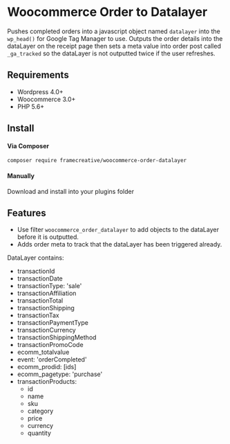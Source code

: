 # Woocommerce Order to Datalayer

Pushes completed orders into a javascript object named `datalayer` into the `wp_head()` for Google Tag Manager to use.
Outputs the order details into the dataLayer on the receipt page then sets a  meta value into order post called `_ga_tracked` so the dataLayer is not outputted twice if the user refreshes.

## Requirements

- Wordpress 4.0+
- Woocommerce 3.0+
- PHP 5.6+

## Install

#### Via Composer

`composer require framecreative/woocommerce-order-datalayer`

#### Manually

Download and install into your plugins folder


## Features

- Use filter `woocommerce_order_datalayer` to add objects to the dataLayer before it is outputted. 
- Adds order meta to track that the dataLayer has been triggered already.

DataLayer contains:
  - transactionId
  - transactionDate
  - transactionType: 'sale'
  - transactionAffiliation
  - transactionTotal
  - transactionShipping
  - transactionTax
  - transactionPaymentType
  - transactionCurrency
  - transactionShippingMethod
  - transactionPromoCode
  - ecomm_totalvalue
  - event: 'orderCompleted'
  - ecomm_prodid: [ids]
  - ecomm_pagetype: 'purchase'
  - transactionProducts:
    - id
    - name
    - sku
    - category
    - price
    - currency
    - quantity
